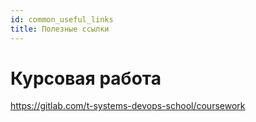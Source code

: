 ```yaml
---
id: common_useful_links
title: Полезные ссылки
---
```


# Курсовая работа
https://gitlab.com/t-systems-devops-school/coursework

